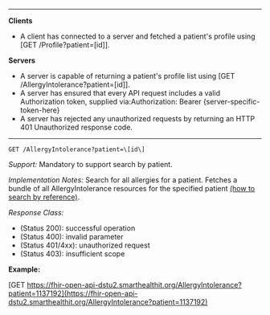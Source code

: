 



-------------------------

**Clients**

-   A client has connected to a server and fetched a patient's profile using [GET /Profile?patient=\[id]\].

**Servers**

-   A server is capable of returning a patient's profile list using [GET /AllergyIntolerance?patient=\[id]\].
-   A server has ensured that every API request includes a valid Authorization token, supplied via:Authorization: Bearer {server-specific-token-here}
-   A server has rejected any unauthorized requests by returning an HTTP 401 Unauthorized response code.

-----------

`GET /AllergyIntolerance?patient=\[id\]`

*Support:* Mandatory to support search by patient.

*Implementation Notes:* Search for all allergies for a patient. Fetches a bundle of all AllergyIntolerance resources for the specified patient [(how to search by reference)].

*Response Class:*

-   (Status 200): successful operation
-   (Status 400): invalid parameter
-   (Status 401/4xx): unauthorized request
-   (Status 403): insufficient scope

**Example:**

[GET https://fhir-open-api-dstu2.smarthealthit.org/AllergyIntolerance?patient=1137192](https://fhir-open-api-dstu2.smarthealthit.org/AllergyIntolerance?patient=1137192)


  [(how to search by reference)]: http://hl7.org/fhir/2017Jan/search.html#reference
  [`https://fhir-open-api-dstu2.smarthealthit.org/AllergyIntolerance?patient=1137192`]: https://fhir-open-api-dstu2.smarthealthit.org/AllergyIntolerance?patient=1137192
  [(how to search by token)]: http://hl7.org/fhir/2017Jan/search.html#token
  [Composite Search Parameters]: http://hl7.org/fhir/2017Jan/search.html#combining
  [`https://fhir-open-api-dstu2.smarthealthit.org/AllergyIntolerance?patient=1137192&status=active,unconfirmed,confirmed`]: https://fhir-open-api-dstu2.smarthealthit.org/AllergyIntolerance?patient=1137192&status=active,unconfirmed,confirmed
